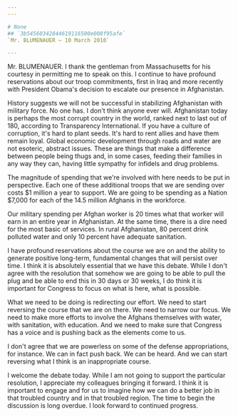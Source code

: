 ```yaml
---
---

# None
## `3b54560342844619116500e008f95afe`
`Mr. BLUMENAUER — 10 March 2010`

---
```



Mr. BLUMENAUER. I thank the gentleman from Massachusetts for his 
courtesy in permitting me to speak on this. I continue to have profound 
reservations about our troop commitments, first in Iraq and more 
recently with President Obama's decision to escalate our presence in 
Afghanistan.

History suggests we will not be successful in stabilizing Afghanistan 
with military force. No one has. I don't think anyone ever will. 
Afghanistan today is perhaps the most corrupt country in the world, 
ranked next to last out of 180, according to Transparency 
International. If you have a culture of corruption, it's hard to plant 
seeds. It's hard to rent allies and have them remain loyal. Global 
economic development through roads and water are not esoteric, abstract 
issues. These are things that make a difference between people being 
thugs and, in some cases, feeding their families in any way they can, 
having little sympathy for infidels and drug problems.

The magnitude of spending that we're involved with here needs to be 
put in perspective. Each one of these additional troops that we are 
sending over costs $1 million a year to support. We are going to be 
spending as a Nation $7,000 for each of the 14.5 million Afghanis in 
the workforce.



Our military spending per Afghan worker is 20 times what that worker 
will earn in an entire year in Afghanistan. At the same time, there is 
a dire need for the most basic of services. In rural Afghanistan, 80 
percent drink polluted water and only 10 percent have adequate 
sanitation.

I have profound reservations about the course we are on and the 
ability to generate positive long-term, fundamental changes that will 
persist over time. I think it is absolutely essential that we have this 
debate. While I don't agree with the resolution that somehow we are 
going to be able to pull the plug and be able to end this in 30 days or 
30 weeks, I do think it is important for Congress to focus on what is 
here, what is possible.

What we need to be doing is redirecting our effort. We need to start 
reversing the course that we are on there. We need to narrow our focus. 
We need to make more efforts to involve the Afghans themselves with 
water, with sanitation, with education. And we need to make sure that 
Congress has a voice and is pushing back as the elements come to us.

I don't agree that we are powerless on some of the defense 
appropriations, for instance. We can in fact push back. We can be 
heard. And we can start reversing what I think is an inappropriate 
course.

I welcome the debate today. While I am not going to support the 
particular resolution, I appreciate my colleagues bringing it forward. 
I think it is important to engage and for us to imagine how we can do a 
better job in that troubled country and in that troubled region. The 
time to begin the discussion is long overdue. I look forward to 
continued progress.